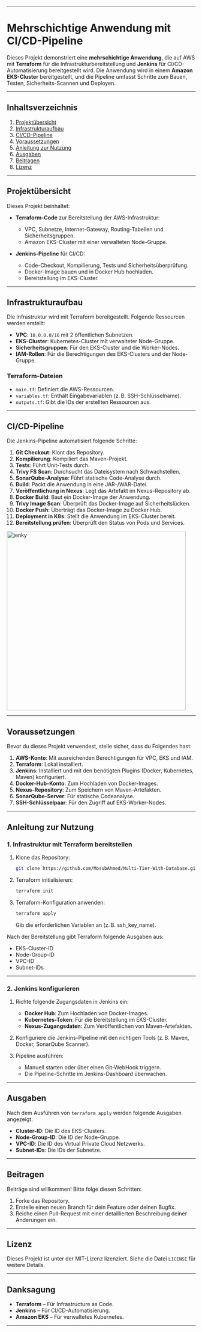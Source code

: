 
---

# **Mehrschichtige Anwendung mit CI/CD-Pipeline**

Dieses Projekt demonstriert eine **mehrschichtige Anwendung**, die auf AWS mit **Terraform** für die Infrastrukturbereitstellung und **Jenkins** für CI/CD-Automatisierung bereitgestellt wird. Die Anwendung wird in einem **Amazon EKS-Cluster** bereitgestellt, und die Pipeline umfasst Schritte zum Bauen, Testen, Sicherheits-Scannen und Deployen.

---

## **Inhaltsverzeichnis**

1. [Projektübersicht](#projektübersicht)
2. [Infrastrukturaufbau](#infrastrukturaufbau)
3. [CI/CD-Pipeline](#cicd-pipeline)
4. [Voraussetzungen](#voraussetzungen)
5. [Anleitung zur Nutzung](#anleitung-zur-nutzung)
6. [Ausgaben](#ausgaben)
7. [Beitragen](#beitragen)
8. [Lizenz](#lizenz)

---

## **Projektübersicht**

Dieses Projekt beinhaltet:

* **Terraform-Code** zur Bereitstellung der AWS-Infrastruktur:

  * VPC, Subnetze, Internet-Gateway, Routing-Tabellen und Sicherheitsgruppen.
  * Amazon EKS-Cluster mit einer verwalteten Node-Gruppe.
* **Jenkins-Pipeline** für CI/CD:

  * Code-Checkout, Kompilierung, Tests und Sicherheitsüberprüfung.
  * Docker-Image bauen und in Docker Hub hochladen.
  * Bereitstellung im EKS-Cluster.

---

## **Infrastrukturaufbau**

Die Infrastruktur wird mit Terraform bereitgestellt. Folgende Ressourcen werden erstellt:

* **VPC**: `10.0.0.0/16` mit 2 öffentlichen Subnetzen.
* **EKS-Cluster**: Kubernetes-Cluster mit verwalteter Node-Gruppe.
* **Sicherheitsgruppen**: Für den EKS-Cluster und die Worker-Nodes.
* **IAM-Rollen**: Für die Berechtigungen des EKS-Clusters und der Node-Gruppe.

### **Terraform-Dateien**

* `main.tf`: Definiert die AWS-Ressourcen.
* `variables.tf`: Enthält Eingabevariablen (z. B. SSH-Schlüsselname).
* `outputs.tf`: Gibt die IDs der erstellten Ressourcen aus.

---

## **CI/CD-Pipeline**

Die Jenkins-Pipeline automatisiert folgende Schritte:

1. **Git Checkout**: Klont das Repository.
2. **Kompilierung**: Kompiliert das Maven-Projekt.
3. **Tests**: Führt Unit-Tests durch.
4. **Trivy FS Scan**: Durchsucht das Dateisystem nach Schwachstellen.
5. **SonarQube-Analyse**: Führt statische Code-Analyse durch.
6. **Build**: Packt die Anwendung in eine JAR-/WAR-Datei.
7. **Veröffentlichung in Nexus**: Legt das Artefakt im Nexus-Repository ab.
8. **Docker Build**: Baut ein Docker-Image der Anwendung.
9. **Trivy Image Scan**: Überprüft das Docker-Image auf Sicherheitslücken.
10. **Docker Push**: Überträgt das Docker-Image zu Docker Hub.
11. **Deployment in K8s**: Stellt die Anwendung im EKS-Cluster bereit.
12. **Bereitstellung prüfen**: Überprüft den Status von Pods und Services.

<img width="477" alt="jenky" src="https://github.com/user-attachments/assets/4abb1fd8-310c-497f-be6d-4ea0e83b18fc" />


---

## **Voraussetzungen**

Bevor du dieses Projekt verwendest, stelle sicher, dass du Folgendes hast:

1. **AWS-Konto**: Mit ausreichenden Berechtigungen für VPC, EKS und IAM.
2. **Terraform**: Lokal installiert.
3. **Jenkins**: Installiert und mit den benötigten Plugins (Docker, Kubernetes, Maven) konfiguriert.
4. **Docker-Hub-Konto**: Zum Hochladen von Docker-Images.
5. **Nexus-Repository**: Zum Speichern von Maven-Artefakten.
6. **SonarQube-Server**: Für statische Codeanalyse.
7. **SSH-Schlüsselpaar**: Für den Zugriff auf EKS-Worker-Nodes.

---

## **Anleitung zur Nutzung**

### **1. Infrastruktur mit Terraform bereitstellen**

1. Klone das Repository:

   ```bash
   git clone https://github.com/MosubAhmed/Multi-Tier-With-Database.git
   ```
2. Terraform initialisieren:

   ```bash
   terraform init
   ```
3. Terraform-Konfiguration anwenden:

   ```bash
   terraform apply
   ```

   Gib die erforderlichen Variablen an (z. B. ssh\_key\_name).

Nach der Bereitstellung gibt Terraform folgende Ausgaben aus:

* EKS-Cluster-ID
* Node-Group-ID
* VPC-ID
* Subnet-IDs

---

### **2. Jenkins konfigurieren**

1. Richte folgende Zugangsdaten in Jenkins ein:

   * **Docker Hub**: Zum Hochladen von Docker-Images.
   * **Kubernetes-Token**: Für die Bereitstellung im EKS-Cluster.
   * **Nexus-Zugangsdaten**: Zum Veröffentlichen von Maven-Artefakten.

2. Konfiguriere die Jenkins-Pipeline mit den richtigen Tools (z. B. Maven, Docker, SonarQube Scanner).

3. Pipeline ausführen:

   * Manuell starten oder über einen Git-WebHook triggern.
   * Die Pipeline-Schritte im Jenkins-Dashboard überwachen.

---

## **Ausgaben**

Nach dem Ausführen von `terraform apply` werden folgende Ausgaben angezeigt:

* **Cluster-ID**: Die ID des EKS-Clusters.
* **Node-Group-ID**: Die ID der Node-Gruppe.
* **VPC-ID**: Die ID des Virtual Private Cloud Netzwerks.
* **Subnet-IDs**: Die IDs der Subnetze.

---

## **Beitragen**

Beiträge sind willkommen! Bitte folge diesen Schritten:

1. Forke das Repository.
2. Erstelle einen neuen Branch für dein Feature oder deinen Bugfix.
3. Reiche einen Pull-Request mit einer detaillierten Beschreibung deiner Änderungen ein.

---

## **Lizenz**

Dieses Projekt ist unter der MIT-Lizenz lizenziert. Siehe die Datei `LICENSE` für weitere Details.

---

## **Danksagung**

* **Terraform** – Für Infrastructure as Code.
* **Jenkins** – Für CI/CD-Automatisierung.
* **Amazon EKS** – Für verwaltetes Kubernetes.

---
